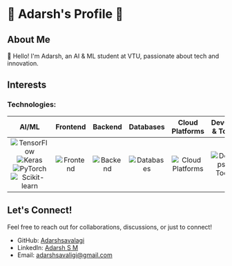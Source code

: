 # 🌟 Adarsh's Profile 🌟

## About Me

👋 Hello! I'm Adarsh, an AI & ML student at VTU, passionate about tech and innovation.

## Interests

### Technologies:
| **AI/ML** | **Frontend** | **Backend** | **Databases** | **Cloud Platforms** | **DevOps & Tools** |
|:---------:|:------------:|:----------:|:-------------:|:-------------------:|:------------------:|
| ![TensorFlow](https://upload.wikimedia.org/wikipedia/commons/thumb/1/11/TensorFlowLogo.svg/512px-TensorFlowLogo.svg.png) ![Keras](https://upload.wikimedia.org/wikipedia/commons/thumb/a/ae/Keras_logo.svg/512px-Keras_logo.svg.png) ![PyTorch](https://upload.wikimedia.org/wikipedia/commons/thumb/9/96/Pytorch_logo.png/512px-Pytorch_logo.png) ![Scikit-learn](https://upload.wikimedia.org/wikipedia/commons/thumb/0/05/Scikit_learn_logo_small.svg/512px-Scikit_learn_logo_small.svg.png) | ![Frontend](https://via.placeholder.com/50) | ![Backend](https://via.placeholder.com/50) | ![Databases](https://via.placeholder.com/50) | ![Cloud Platforms](https://via.placeholder.com/50) | ![DevOps & Tools](https://via.placeholder.com/50) |

## Let's Connect!

Feel free to reach out for collaborations, discussions, or just to connect!

- GitHub: [Adarshsavalagi](https://github.com/AdarshSavalagi)
- LinkedIn: [Adarsh S M](https://www.linkedin.com/in/adarsh-s-m-59304a286)
- Email: [adarshsavaligi@gmail.com](mailto:adarshsavaligi@gmail.com)